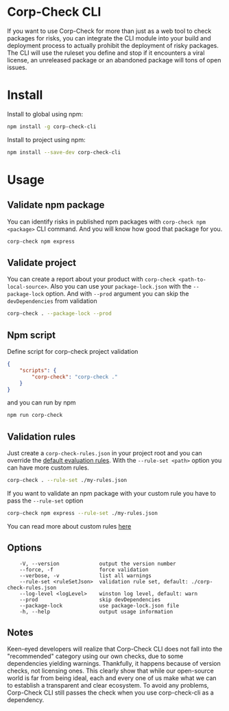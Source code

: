 # Corp-Check CLI
If you want to use Corp-Check for more than just as a web tool to check packages for risks, you can integrate the CLI module into your build and deployment process to actually prohibit the deployment of risky packages. The CLI will use the ruleset you define and stop if it encounters a viral license, an unreleased package or an abandoned package will tons of open issues.

# Install
Install to global using npm:
```sh
npm install -g corp-check-cli
```
Install to project using npm:
```sh
npm install --save-dev corp-check-cli
```
# Usage
## Validate npm package
You can identify risks in published npm packages with `corp-check npm <package>` CLI command. And you will know how good that package for you.
```sh
corp-check npm express
```

## Validate project
You can create a report about your product with `corp-check <path-to-local-source>`. Also you can use your `package-lock.json` with the `--package-lock` option. And with `--prod` argument you can skip the `devDependencies` from validation
```sh
corp-check . --package-lock --prod
```

## Npm script
Define script for corp-check project validation
```json
{
    "scripts": {
        "corp-check": "corp-check ."
    }
}
```
and you can run by npm
```sh
npm run corp-check
```

## Validation rules
Just create a `corp-check-rules.json` in your project root and you can override the [default evaluation rules](https://raw.githubusercontent.com/jaystack/corp-check-rest/master/default-rules.json). With the `--rule-set <path>` option you can have more custom rules.
```sh
corp-check . --rule-set ./my-rules.json
```
If you want to validate an npm package with your custom rule you have to pass the `--rule-set` option
```sh
corp-check npm express --rule-set ./my-rules.json
```
You can read more about custom rules [here](https://corp-check.corpjs.com/npm)

## Options
```
    -V, --version             output the version number
    --force, -f               force validation
    --verbose, -v             list all warnings
    --rule-set <ruleSetJson>  validation rule set, default: ./corp-check-rules.json
    --log-level <logLevel>    winston log level, default: warn
    --prod                    skip devDependencies
    --package-lock            use package-lock.json file
    -h, --help                output usage information
```

## Notes
Keen-eyed developers will realize that Corp-Check CLI does not fall into the "recommended" category using our own checks, due to some dependencies yielding warnings. Thankfully, it happens because of version checks, not licensing ones. This clearly show that while our open-source world is far from being ideal, each and every one of us make what we can to establish a transparent and clear ecosystem. To avoid any problems, Corp-Check CLI still passes the check when you use corp-check-cli as a dependency.